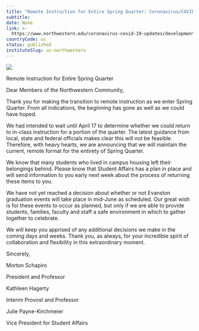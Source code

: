 ```yaml
---
title: "Remote Instruction for Entire Spring Quarter: Coronavirus/COVID-19 Updates"
subtitle: 
date: None
link: >-
  https://www.northwestern.edu/coronavirus-covid-19-updates/developments/updates/remote-instruction-for-entire-spring-quarter.html
countryCode: us
status: published
instituteSlug: us-northwestern
---
```

![](https://common.northwestern.edu/v8/images/northwestern-thumbnail.jpg)

Remote Instruction for Entire Spring Quarter

Dear Members of the Northwestern Community,

Thank you for making the transition to remote instruction as we enter Spring Quarter. From all indications, the beginning has gone as well as we could have hoped.

We had intended to wait until April 17 to determine whether we could return to in-class instruction for a portion of the quarter. The latest guidance from local, state and federal officials makes clear this will not be feasible. Therefore, with heavy hearts, we are announcing that we will maintain the current, remote format for the entirety of Spring Quarter.

We know that many students who lived in campus housing left their belongings behind. Please know that Student Affairs has a plan in place and will send information to you early next week about the process of returning these items to you.

We have not yet reached a decision about whether or not Evanston graduation events will take place in mid-June as scheduled. Our great wish is for these events to occur as planned, but only if we are able to provide students, families, faculty and staff a safe environment in which to gather together to celebrate.

We will keep you apprised of any additional decisions we make in the coming days and weeks. Thank you, as always, for your incredible spirit of collaboration and flexibility in this extraordinary moment.

Sincerely,

Morton Schapiro

President and Professor

Kathleen Hagerty

Interim Provost and Professor

Julie Payne-Kirchmeier

Vice President for Student Affairs